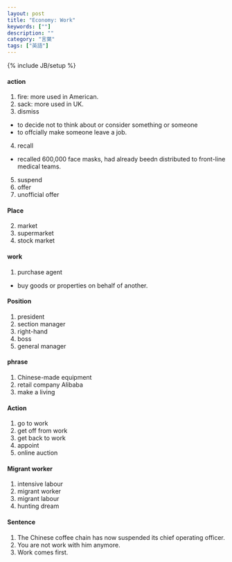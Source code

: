 ```yaml
---
layout: post
title: "Economy: Work"
keywords: [""]
description: ""
category: "言葉"
tags: ["英語"]
---
```

{% include JB/setup %}

#### action
1. fire: more used in American.
2. sack: more used in UK.
3. dismiss 
- to decide not to think about or consider something or someone
- to offcially make someone leave a job.
4. recall
- recalled 600,000 face masks, had already beedn distributed to front-line
  medical teams.
5. suspend
6. offer
7. unofficial offer

#### Place
2. market
3. supermarket
4. stock market


#### work
1. purchase agent
- buy goods or properties on behalf of another. 


#### Position
1. president
2. section manager
3. right-hand
4. boss
5. general manager

#### phrase
1. Chinese-made equipment
2. retail company Alibaba
3. make a living


#### Action
1. go to work
2. get off from work
3. get back to work
4. appoint
5. online auction

#### Migrant worker
1. intensive labour
2. migrant worker
3. migrant labour
4. hunting dream


#### Sentence
1. The Chinese coffee chain has now suspended its chief operating officer.
2. You are not work with him anymore.
3. Work comes first.


